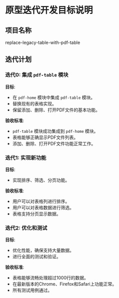 # 原型迭代开发目标说明

## 项目名称
replace-legacy-table-with-pdf-table

## 迭代计划

### 迭代0: 集成 `pdf-table` 模块
**目标**:
- 在 `pdf-home` 模块中集成 `pdf-table` 模块。
- 替换现有的表格实现。
- 保留添加、删除、打开PDF文件的基本功能。

**验收标准**:
- `pdf-table` 模块成功集成到 `pdf-home` 模块。
- 表格能够正确显示PDF文件列表。
- 添加、删除、打开PDF文件功能正常工作。

### 迭代1: 实现新功能
**目标**:
- 实现排序、筛选、分页功能。

**验收标准**:
- 用户可以对表格列进行排序。
- 用户可以对表格数据进行筛选。
- 表格支持分页显示数据。

### 迭代2: 优化和测试
**目标**:
- 优化性能，确保支持大量数据。
- 进行全面的测试和验证。

**验收标准**:
- 表格能够流畅处理超过1000行的数据。
- 在最新版本的Chrome、Firefox和Safari上功能正常。
- 所有测试用例通过。